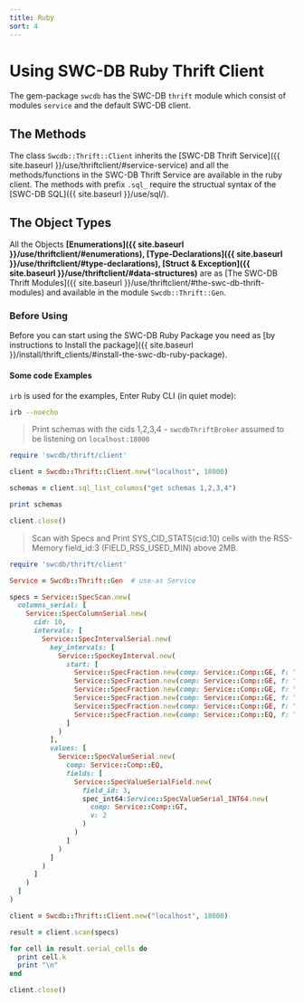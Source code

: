 ```yaml
---
title: Ruby
sort: 4
---
```



# Using SWC-DB Ruby Thrift Client
The gem-package `swcdb` has the SWC-DB ```thrift``` module which consist of modules ```service``` and the default SWC-DB client.

## The Methods
The class `Swcdb::Thrift::Client` inherits the [SWC-DB Thrift Service]({{ site.baseurl }}/use/thriftclient/#service-service) and all the methods/functions in the SWC-DB Thrift Service are available in the ruby client. The methods with prefix ```.sql_``` require the structual syntax of the [SWC-DB SQL]({{ site.baseurl }}/use/sql/).


## The Object Types
All the Objects **[Enumerations]({{ site.baseurl }}/use/thriftclient/#enumerations), [Type-Declarations]({{ site.baseurl }}/use/thriftclient/#type-declarations), [Struct & Exception]({{ site.baseurl }}/use/thriftclient/#data-structures)** are as [The SWC-DB Thrift Modules]({{ site.baseurl }}/use/thriftclient/#the-swc-db-thrift-modules) and available in the module `Swcdb::Thrift::Gen`.



### Before Using
Before you can start using the SWC-DB Ruby Package you need as [by instructions to Install the package]({{ site.baseurl }}/install/thrift_clients/#install-the-swc-db-ruby-package).


#### Some code Examples
`irb` is used for the examples, Enter Ruby CLI (in quiet mode):
```bash
irb --noecho
```

> Print schemas with the cids 1,2,3,4 - `swcdbThriftBroker` assumed to be listening on `localhost:18000`

```ruby
require 'swcdb/thrift/client'

client = Swcdb::Thrift::Client.new("localhost", 18000)

schemas = client.sql_list_columns("get schemas 1,2,3,4")

print schemas

client.close()
```

> Scan with Specs and Print SYS_CID_STATS(cid:10) cells with the RSS-Memory field_id:3 (FIELD_RSS_USED_MIN) above 2MB.

```ruby
require 'swcdb/thrift/client'

Service = Swcdb::Thrift::Gen  # use-as Service

specs = Service::SpecScan.new(
  columns_serial: [
    Service::SpecColumnSerial.new(
      cid: 10,
      intervals: [
        Service::SpecIntervalSerial.new(
          key_intervals: [
            Service::SpecKeyInterval.new(
              start: [
                Service::SpecFraction.new(comp: Service::Comp::GE, f: ""),
                Service::SpecFraction.new(comp: Service::Comp::GE, f: ""),
                Service::SpecFraction.new(comp: Service::Comp::GE, f: ""),
                Service::SpecFraction.new(comp: Service::Comp::GE, f: ""),
                Service::SpecFraction.new(comp: Service::Comp::GE, f: ""),
                Service::SpecFraction.new(comp: Service::Comp::EQ, f: "mem")
              ]
            )
          ],
          values: [
            Service::SpecValueSerial.new(
              comp: Service::Comp::EQ,
              fields: [
                Service::SpecValueSerialField.new(
                  field_id: 3,
                  spec_int64:Service::SpecValueSerial_INT64.new(
                    comp: Service::Comp::GT,
                    v: 2
                  )
                )
              ]
            )
          ]
        )
      ]
    )
  ]
)

client = Swcdb::Thrift::Client.new("localhost", 18000)

result = client.scan(specs)

for cell in result.serial_cells do
  print cell.k
  print "\n"
end

client.close()
```
